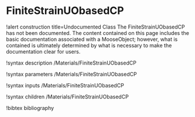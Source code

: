 <!-- MOOSE Documentation Stub: Remove this when content is added. -->

# FiniteStrainUObasedCP

!alert construction title=Undocumented Class
The FiniteStrainUObasedCP has not been documented. The content contained on this page
includes the basic documentation associated with a MooseObject; however, what is contained is
ultimately determined by what is necessary to make the documentation clear for users.

!syntax description /Materials/FiniteStrainUObasedCP

!syntax parameters /Materials/FiniteStrainUObasedCP

!syntax inputs /Materials/FiniteStrainUObasedCP

!syntax children /Materials/FiniteStrainUObasedCP

!bibtex bibliography
